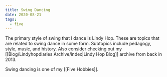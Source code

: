 ```yaml
---
title: Swing Dancing
date: 2020-08-21
tags:
  - five
---
```

The primary style of swing that I dance is Lindy Hop. These are topics that are related to swing dance in some form. Subtopics include pedagogy, style, music, and history. Also consider checking out my [[Blog/Lindyhopdiaries Archive/index|Lindy Hop Blog]] archive from back in 2013.

Swing dancing is one of my [[Five Hobbies]].